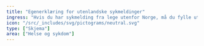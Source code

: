 ```yaml
---
title: "Egenerklæring for utenlandske sykmeldinger"
ingress: "Hvis du har sykmelding fra lege utenfor Norge, må du fylle ut dette skjemaet, vedlegge sykmeldingen og sende til NAV."
icon: "/src/_includes/svg/pictograms/neutral.svg"
type: ["Skjema"]
area: ["Helse og sykdom"]
---
```

